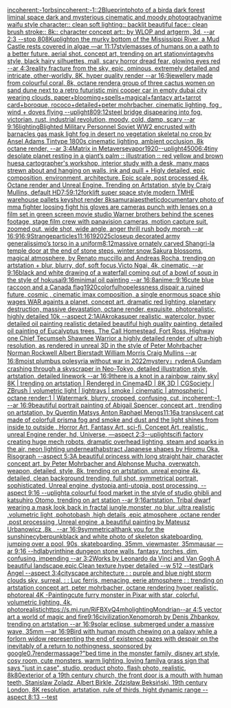 [incoherent:-1](https://www.ebank.nz/aiartgenerator?category=incoherent%3A-1)[orbs](https://www.ebank.nz/aiartgenerator?category=orbs)[incoherent:-1](https://www.ebank.nz/aiartgenerator?category=incoherent%3A-1)[::2](https://www.ebank.nz/aiartgenerator?category=%3A%3A2)[Blueprint](https://www.ebank.nz/aiartgenerator?category=Blueprint)[photo of a bird](https://www.ebank.nz/aiartgenerator?category=photo%20of%20a%20bird)[a dark forest liminal space dark and mysterious cinematic and moody photography](https://www.ebank.nz/aiartgenerator?category=a%20dark%20forest%20liminal%20space%20dark%20and%20mysterious%20cinematic%20and%20moody%20photography)[anime waifu style character:: clean soft lighting:: backlit beautiful face:: clean brush stroke:: 8k:: character concept art:: by WLOP and artgerm, 3d, --ar 2:3 --stop 80](https://www.ebank.nz/aiartgenerator?category=anime%20waifu%20style%20character%3A%3A%20clean%20soft%20lighting%3A%3A%20backlit%20beautiful%20face%3A%3A%20clean%20brush%20stroke%3A%3A%208k%3A%3A%20character%20concept%20art%3A%3A%20by%20WLOP%20and%20artgerm%2C%203d%2C%20--ar%202%3A3%20--stop%2080)[8K](https://www.ebank.nz/aiartgenerator?category=8K)[uplight](https://www.ebank.nz/aiartgenerator?category=uplight)[on the murky bottom of the Mississippi River, a Mud Castle rests covered in algae —ar 11:17](https://www.ebank.nz/aiartgenerator?category=on%20the%20murky%20bottom%20of%20the%20Mississippi%20River%2C%20a%20Mud%20Castle%20rests%20covered%20in%20algae%20%E2%80%94ar%2011%3A17)[style](https://www.ebank.nz/aiartgenerator?category=style)[masses of humans on a path to a better future. aerial shot. concept art, trending on art station](https://www.ebank.nz/aiartgenerator?category=masses%20of%20humans%20on%20a%20path%20to%20a%20better%20future.%20aerial%20shot.%20concept%20art%2C%20trending%20on%20art%20station)[vintage](https://www.ebank.nz/aiartgenerator?category=vintage)[vhs style, black hairy silhuettes, mall, scary horror dread fear, glowing eyes red --ar 4:3](https://www.ebank.nz/aiartgenerator?category=vhs%20style%2C%20black%20hairy%20silhuettes%2C%20mall%2C%20scary%20horror%20dread%20fear%2C%20glowing%20eyes%20red%20--ar%204%3A3)[reality fracture from the sky, epic, ominous, extremely detailed and intricate, other-worldly, 8K, hyper quality render --ar 16:9](https://www.ebank.nz/aiartgenerator?category=reality%20fracture%20from%20the%20sky%2C%20epic%2C%20ominous%2C%20extremely%20detailed%20and%20intricate%2C%20other-worldly%2C%208K%2C%20hyper%20quality%20render%20--ar%2016%3A9)[jewellery made from colourful coral, 8k, octane render](https://www.ebank.nz/aiartgenerator?category=jewellery%20made%20from%20colourful%20coral%2C%208k%2C%20octane%20render)[a group of three cactus women on sand dune next to  a retro futuristic mini cooper car in empty dubai city wearing clouds, paper+blooming+spells+magical+fantacy art+tarrot card+boroque, rococo+detailed+peter mohrbacher, cinematic lighting, fog , wind + doves flying --uplight](https://www.ebank.nz/aiartgenerator?category=a%20group%20of%20three%20cactus%20women%20on%20sand%20dune%20next%20to%20%20a%20retro%20futuristic%20mini%20cooper%20car%20in%20empty%20dubai%20city%20wearing%20clouds%2C%20paper%2Bblooming%2Bspells%2Bmagical%2Bfantacy%20art%2Btarrot%20card%2Bboroque%2C%20rococo%2Bdetailed%2Bpeter%20mohrbacher%2C%20cinematic%20lighting%2C%20fog%20%2C%20wind%20%2B%20doves%20flying%20--uplight)[80](https://www.ebank.nz/aiartgenerator?category=80)[9:12](https://www.ebank.nz/aiartgenerator?category=9%3A12)[steel bridge disapearing into fog, victorian, rust, industrial revolution, moody, cold, damp, scary --ar 9:16](https://www.ebank.nz/aiartgenerator?category=steel%20bridge%20disapearing%20into%20fog%2C%20victorian%2C%20rust%2C%20industrial%20revolution%2C%20moody%2C%20cold%2C%20damp%2C%20scary%20--ar%209%3A16)[lighting](https://www.ebank.nz/aiartgenerator?category=lighting)[Blighted Military Personnel Soviet WW2 encrusted with barnacles gas mask light fog in desert no vegetation skeletal no crop by Ansel Adams Tintype 1800s cinematic lighting, ambient occlusion, 8k octane render, --ar 3:4](https://www.ebank.nz/aiartgenerator?category=Blighted%20Military%20Personnel%20Soviet%20WW2%20encrusted%20with%20barnacles%20gas%20mask%20light%20fog%20in%20desert%20no%20vegetation%20skeletal%20no%20crop%20by%20Ansel%20Adams%20Tintype%201800s%20cinematic%20lighting%2C%20ambient%20occlusion%2C%208k%20octane%20render%2C%20--ar%203%3A4)[Matrix in Metaverse](https://www.ebank.nz/aiartgenerator?category=Matrix%20in%20Metaverse)[vapor](https://www.ebank.nz/aiartgenerator?category=vapor)[1920](https://www.ebank.nz/aiartgenerator?category=1920)[--uplight](https://www.ebank.nz/aiartgenerator?category=--uplight)[4500](https://www.ebank.nz/aiartgenerator?category=4500)[6:4](https://www.ebank.nz/aiartgenerator?category=6%3A4)[tiny desolate planet resting in a giant’s palm :: illustration :: red yellow and brown hues](https://www.ebank.nz/aiartgenerator?category=tiny%20desolate%20planet%20resting%20in%20a%20giant%E2%80%99s%20palm%20%3A%3A%20illustration%20%3A%3A%20red%20yellow%20and%20brown%20hues)[a cartographer's workshop, interior study with a desk, many maps strewn about and hanging on walls, ink and quill + Higly detailed, epic composition, environment, architecture. Epic scale, post processed 4k, Octane render and Unreal Engine. Trending on Artstation, style by Craig Mullins, default HD](https://www.ebank.nz/aiartgenerator?category=a%20cartographer%27s%20workshop%2C%20interior%20study%20with%20a%20desk%2C%20many%20maps%20strewn%20about%20and%20hanging%20on%20walls%2C%20ink%20and%20quill%20%2B%20Higly%20detailed%2C%20epic%20composition%2C%20environment%2C%20architecture.%20Epic%20scale%2C%20post%20processed%204k%2C%20Octane%20render%20and%20Unreal%20Engine.%20Trending%20on%20Artstation%2C%20style%20by%20Craig%20Mullins%2C%20default%20HD)[7:5](https://www.ebank.nz/aiartgenerator?category=7%3A5)[9:12](https://www.ebank.nz/aiartgenerator?category=9%3A12)[forklift super space style modern TMHE warehouse pallets keyshot render 8k](https://www.ebank.nz/aiartgenerator?category=forklift%20super%20space%20style%20modern%20TMHE%20warehouse%20pallets%20keyshot%20render%208k)[samurai](https://www.ebank.nz/aiartgenerator?category=samurai)[aesthetic](https://www.ebank.nz/aiartgenerator?category=aesthetic)[documentary photo of mma fighter loosing fight his gloves are cameras punch with lenses on a film set in green screen movie studio Warner brothers behind the scenes footage, stage film crew with panavision cameras, motion capture suit, zoomed out, wide shot, wide angle, anger thrill rush body morph   --ar 16:9](https://www.ebank.nz/aiartgenerator?category=documentary%20photo%20of%20mma%20fighter%20loosing%20fight%20his%20gloves%20are%20cameras%20punch%20with%20lenses%20on%20a%20film%20set%20in%20green%20screen%20movie%20studio%20Warner%20brothers%20behind%20the%20scenes%20footage%2C%20stage%20film%20crew%20with%20panavision%20cameras%2C%20motion%20capture%20suit%2C%20zoomed%20out%2C%20wide%20shot%2C%20wide%20angle%2C%20anger%20thrill%20rush%20body%20morph%20%20%20--ar%2016%3A9)[16:9](https://www.ebank.nz/aiartgenerator?category=16%3A9)[Strange](https://www.ebank.nz/aiartgenerator?category=Strange)[particles](https://www.ebank.nz/aiartgenerator?category=particles)[11:16](https://www.ebank.nz/aiartgenerator?category=11%3A16)[1920](https://www.ebank.nz/aiartgenerator?category=1920)[25](https://www.ebank.nz/aiartgenerator?category=25)[closeup decorated army generalissimo’s torso in a uniform](https://www.ebank.nz/aiartgenerator?category=closeup%20decorated%20army%20generalissimo%E2%80%99s%20torso%20in%20a%20uniform)[8:12](https://www.ebank.nz/aiartgenerator?category=8%3A12)[massive ornately carved Shangri-la temple door at the end of stone steps, winter,snow,Sakura blossoms, magical atmosphere, by Renato muccillo and Andreas Rocha, trending on artstation + blur, blurry, dof, soft focus,Victo Ngai, 4k, cinematic, --ar 9:16](https://www.ebank.nz/aiartgenerator?category=massive%20ornately%20carved%20Shangri-la%20temple%20door%20at%20the%20end%20of%20stone%20steps%2C%20winter%2Csnow%2CSakura%20blossoms%2C%20magical%20atmosphere%2C%20by%20Renato%20muccillo%20and%20Andreas%20Rocha%2C%20trending%20on%20artstation%20%2B%20blur%2C%20blurry%2C%20dof%2C%20soft%20focus%2CVicto%20Ngai%2C%204k%2C%20cinematic%2C%20--ar%209%3A16)[black and white drawing of a waterfall coming out of a bowl of soup in the style of hokusai](https://www.ebank.nz/aiartgenerator?category=black%20and%20white%20drawing%20of%20a%20waterfall%20coming%20out%20of%20a%20bowl%20of%20soup%20in%20the%20style%20of%20hokusai)[9:16](https://www.ebank.nz/aiartgenerator?category=9%3A16)[minimal oil painting --ar 16:8](https://www.ebank.nz/aiartgenerator?category=minimal%20oil%20painting%20--ar%2016%3A8)[anime::](https://www.ebank.nz/aiartgenerator?category=anime%3A%3A)[9:16](https://www.ebank.nz/aiartgenerator?category=9%3A16)[cute blue raccoon and a Canada flag](https://www.ebank.nz/aiartgenerator?category=cute%20blue%20raccoon%20and%20a%20Canada%20flag)[1920](https://www.ebank.nz/aiartgenerator?category=1920)[colorful](https://www.ebank.nz/aiartgenerator?category=colorful)[hopelessness dispair a ruined future, cosmic , cinematic imax composition, a single enormous space ship wages WAR againts a planet, concept art, dramatic red lighting, planetary destruction, massive devastation, octane render, exquisite, photorealistic, highly detailed 10k --aspect 2:1](https://www.ebank.nz/aiartgenerator?category=hopelessness%20dispair%20a%20ruined%20future%2C%20cosmic%20%2C%20cinematic%20imax%20composition%2C%20a%20single%20enormous%20space%20ship%20wages%20WAR%20againts%20a%20planet%2C%20concept%20art%2C%20dramatic%20red%20lighting%2C%20planetary%20destruction%2C%20massive%20devastation%2C%20octane%20render%2C%20exquisite%2C%20photorealistic%2C%20highly%20detailed%2010k%20--aspect%202%3A1)[AlAkroka](https://www.ebank.nz/aiartgenerator?category=AlAkroka)[super realistic, watercolor, hyper detailed oil painting realistic detailed beautiful high quality painting, detailed oil painting of Eucalyptus trees, The Call Homestead, Fort Ross, Highway one Chief Tecumseh Shawnee Warrior  a highly detailed render of ultra-high resolution, as rendered in unreal 3D in the style of Peter Mohrbacher Norman Rockwell Albert Bierstadt William Morris Craig Mullins --ar 16:8](https://www.ebank.nz/aiartgenerator?category=super%20realistic%2C%20watercolor%2C%20hyper%20detailed%20oil%20painting%20realistic%20detailed%20beautiful%20high%20quality%20painting%2C%20detailed%20oil%20painting%20of%20Eucalyptus%20trees%2C%20The%20Call%20Homestead%2C%20Fort%20Ross%2C%20Highway%20one%20Chief%20Tecumseh%20Shawnee%20Warrior%20%20a%20highly%20detailed%20render%20of%20ultra-high%20resolution%2C%20as%20rendered%20in%20unreal%203D%20in%20the%20style%20of%20Peter%20Mohrbacher%20Norman%20Rockwell%20Albert%20Bierstadt%20William%20Morris%20Craig%20Mullins%20--ar%2016%3A8)[moist plumbus pole](https://www.ebank.nz/aiartgenerator?category=moist%20plumbus%20pole)[syria without war in 2022](https://www.ebank.nz/aiartgenerator?category=syria%20without%20war%20in%202022)[mystery」](https://www.ebank.nz/aiartgenerator?category=mystery%E3%80%8D)[ryden](https://www.ebank.nz/aiartgenerator?category=ryden)[A Gundam crashing through a skyscraper in Neo-Tokyo, detailed illustration style, artstation, detailed linework --ar 16:9](https://www.ebank.nz/aiartgenerator?category=A%20Gundam%20crashing%20through%20a%20skyscraper%20in%20Neo-Tokyo%2C%20detailed%20illustration%20style%2C%20artstation%2C%20detailed%20linework%20--ar%2016%3A9)[there is a knot in a rainbow, rainy sky| 8K | trending on artstation | Rendered in Cinema4D | 8K 3D | CGSociety | ZBrush | volumetric light | lightrays | smoke | cinematic | atmospheric | octane render:1 | Watermark, blurry, cropped, confusing, cut, incoherent:-1, --ar 16:9](https://www.ebank.nz/aiartgenerator?category=there%20is%20a%20knot%20in%20a%20rainbow%2C%20rainy%20sky%7C%208K%20%7C%20trending%20on%20artstation%20%7C%20Rendered%20in%20Cinema4D%20%7C%208K%203D%20%7C%20CGSociety%20%7C%20ZBrush%20%7C%20volumetric%20light%20%7C%20lightrays%20%7C%20smoke%20%7C%20cinematic%20%7C%20atmospheric%20%7C%20octane%20render%3A1%20%7C%20Watermark%2C%20blurry%2C%20cropped%2C%20confusing%2C%20cut%2C%20incoherent%3A-1%2C%20--ar%2016%3A9)[beautiful portrait painting of Abigail Spencer, concept art , trending on artstation, by Quentin Matsys Anton Raphael Mengs](https://www.ebank.nz/aiartgenerator?category=beautiful%20portrait%20painting%20of%20Abigail%20Spencer%2C%20concept%20art%20%2C%20trending%20on%20artstation%2C%20by%20Quentin%20Matsys%20Anton%20Raphael%20Mengs)[11:16](https://www.ebank.nz/aiartgenerator?category=11%3A16)[a translucent cat made of colorfull prisma fog and smoke and dust and the light shines from inside to outside , Horror Art, Fantasy Art, sci-fi, Concept Art, realistic , unreal Engine render, hd, Universe, —aspect 2:3](https://www.ebank.nz/aiartgenerator?category=a%20translucent%20cat%20made%20of%20colorfull%20prisma%20fog%20and%20smoke%20and%20dust%20and%20the%20light%20shines%20from%20inside%20to%20outside%20%2C%20Horror%20Art%2C%20Fantasy%20Art%2C%20sci-fi%2C%20Concept%20Art%2C%20realistic%20%2C%20unreal%20Engine%20render%2C%20hd%2C%20Universe%2C%20%E2%80%94aspect%202%3A3)[--uplight](https://www.ebank.nz/aiartgenerator?category=--uplight)[scifi factory creating huge mech robots, dramatic overhead lighting, steam and sparks in the air, neon lighting underneath](https://www.ebank.nz/aiartgenerator?category=scifi%20factory%20creating%20huge%20mech%20robots%2C%20dramatic%20overhead%20lighting%2C%20steam%20and%20sparks%20in%20the%20air%2C%20neon%20lighting%20underneath)[abstract Japanese shapes by Hiromu Oka, Risograph --aspect 5:3](https://www.ebank.nz/aiartgenerator?category=abstract%20Japanese%20shapes%20by%20Hiromu%20Oka%2C%20Risograph%20--aspect%205%3A3)[A beautiful princess with long straight hair, character concept art, by Peter Mohrbacher and Alphonse Mucha, overwatch, weapon, detailed, style, 8k, trending on artstation, unreal engine 4k, detailed, clean background trending, full shot, symmetrical portrait, sophisticated, Unreal engine, dystopia,anti-utopia, post processing, --aspect 9:16 --uplight](https://www.ebank.nz/aiartgenerator?category=A%20beautiful%20princess%20with%20long%20straight%20hair%2C%20character%20concept%20art%2C%20by%20Peter%20Mohrbacher%20and%20Alphonse%20Mucha%2C%20overwatch%2C%20weapon%2C%20detailed%2C%20style%2C%208k%2C%20trending%20on%20artstation%2C%20unreal%20engine%204k%2C%20detailed%2C%20clean%20background%20trending%2C%20full%20shot%2C%20symmetrical%20portrait%2C%20sophisticated%2C%20Unreal%20engine%2C%20dystopia%2Canti-utopia%2C%20post%20processing%2C%20--aspect%209%3A16%20--uplight)[a colourful food market in the style of studio ghibli and katsuhiro Otomo, trending on art station --ar 9:16](https://www.ebank.nz/aiartgenerator?category=a%20colourful%20food%20market%20in%20the%20style%20of%20studio%20ghibli%20and%20katsuhiro%20Otomo%2C%20trending%20on%20art%20station%20--ar%209%3A16)[artstation, Tribal dwarf wearing a mask look back in fractal jungle,monster ,no blur ,ultra realistic ,volumetric light ,pohotobash ,high details ,epic atmosphere ,octane render ,post processing ,Unreal engine ,a beautiful painting by Mateusz Urbanowicz ,8k , --ar 16:9](https://www.ebank.nz/aiartgenerator?category=artstation%2C%20Tribal%20dwarf%20wearing%20a%20mask%20look%20back%20in%20fractal%20jungle%2Cmonster%20%2Cno%20blur%20%2Cultra%20realistic%20%2Cvolumetric%20light%20%2Cpohotobash%20%2Chigh%20details%20%2Cepic%20atmosphere%20%2Coctane%20render%20%2Cpost%20processing%20%2CUnreal%20engine%20%2Ca%20beautiful%20painting%20by%20Mateusz%20Urbanowicz%20%2C8k%20%2C%20--ar%2016%3A9)[symmetrical](https://www.ebank.nz/aiartgenerator?category=symmetrical)[thank you for the sunshine](https://www.ebank.nz/aiartgenerator?category=thank%20you%20for%20the%20sunshine)[cyberpunk](https://www.ebank.nz/aiartgenerator?category=cyberpunk)[black and white photo of skeleton skateboarding, jumping over a pool, 90s, skateboarding, 35mm, viewmaster, 35mm](https://www.ebank.nz/aiartgenerator?category=black%20and%20white%20photo%20of%20skeleton%20skateboarding%2C%20jumping%20over%20a%20pool%2C%2090s%2C%20skateboarding%2C%2035mm%2C%20viewmaster%2C%2035mm)[ausar —ar 9:16 --hd](https://www.ebank.nz/aiartgenerator?category=ausar%20%E2%80%94ar%209%3A16%20--hd)[labyrinthine dungeon stone walls, fantasy, torches, dim, confusing, impending --ar 3:2](https://www.ebank.nz/aiartgenerator?category=labyrinthine%20dungeon%20stone%20walls%2C%20fantasy%2C%20torches%2C%20dim%2C%20confusing%2C%20impending%20--ar%203%3A2)[Works by Leonardo da Vinci and Van Gogh,A beautiful landscape,epic,Clean texture,hyper detailed --w 512 --test](https://www.ebank.nz/aiartgenerator?category=Works%20by%20Leonardo%20da%20Vinci%20and%20Van%20Gogh%2CA%20beautiful%20landscape%2Cepic%2CClean%20texture%2Chyper%20detailed%20--w%20512%20--test)[Dark Angel --aspect 3:4](https://www.ebank.nz/aiartgenerator?category=Dark%20Angel%20--aspect%203%3A4)[cityscape architecture : : purple and blue night storm clouds sky, surreal, : : Luc ferris, menacing, eerie atmosphere : : trending on artstation concept art, peter mohrbacher, octane rendering hyper realistic, photoreal 4K -](https://www.ebank.nz/aiartgenerator?category=cityscape%20architecture%20%3A%20%3A%20purple%20and%20blue%20night%20storm%20clouds%20sky%2C%20surreal%2C%20%3A%20%3A%20Luc%20ferris%2C%20menacing%2C%20eerie%20atmosphere%20%3A%20%3A%20trending%20on%20artstation%20concept%20art%2C%20peter%20mohrbacher%2C%20octane%20rendering%20hyper%20realistic%2C%20photoreal%204K%20-)[Painting](https://www.ebank.nz/aiartgenerator?category=Painting)[cute furry monster in Pixar with star, colorful, volumetric lighting, 4k, photorealistic](https://www.ebank.nz/aiartgenerator?category=cute%20furry%20monster%20in%20Pixar%20with%20star%2C%20colorful%2C%20volumetric%20lighting%2C%204k%2C%20photorealistic)[<https://s.mj.run/RiFBXvQ4mho>](https://www.ebank.nz/aiartgenerator?category=%3Chttps%3A//s.mj.run/RiFBXvQ4mho%3E)[](https://www.ebank.nz/aiartgenerator?category=)[lighting](https://www.ebank.nz/aiartgenerator?category=lighting)[Mondrian](https://www.ebank.nz/aiartgenerator?category=Mondrian)[--ar 4:5 vector art a world of magic and fire](https://www.ebank.nz/aiartgenerator?category=--ar%204%3A5%20vector%20art%20a%20world%20of%20magic%20and%20fire)[9:16](https://www.ebank.nz/aiartgenerator?category=9%3A16)[civilization](https://www.ebank.nz/aiartgenerator?category=civilization)[Xenomorph by Denis Zhbankov, trending on artstation --ar 16:9](https://www.ebank.nz/aiartgenerator?category=Xenomorph%20by%20Denis%20Zhbankov%2C%20trending%20on%20artstation%20--ar%2016%3A9)[solar eclipse, submerged under a massive wave, 35mm —ar 16:9](https://www.ebank.nz/aiartgenerator?category=solar%20eclipse%2C%20submerged%20under%20a%20massive%20wave%2C%2035mm%20%E2%80%94ar%2016%3A9)[Bird with human mouth chewing on a galaxy while a forlorn widow representing the end of existence gazes with despair on the inevitably of a return to nothingness, sponsored by google](https://www.ebank.nz/aiartgenerator?category=Bird%20with%20human%20mouth%20chewing%20on%20a%20galaxy%20while%20a%20forlorn%20widow%20representing%20the%20end%20of%20existence%20gazes%20with%20despair%20on%20the%20inevitably%20of%20a%20return%20to%20nothingness%2C%20sponsored%20by%20google)[0.7](https://www.ebank.nz/aiartgenerator?category=0.7)[render](https://www.ebank.nz/aiartgenerator?category=render)[massage?"](https://www.ebank.nz/aiartgenerator?category=massage%3F%22)[bed time in the monster family, disney art style, cosy room, cute monsters, warm lighting, loving family](https://www.ebank.nz/aiartgenerator?category=bed%20time%20in%20the%20monster%20family%2C%20disney%20art%20style%2C%20cosy%20room%2C%20cute%20monsters%2C%20warm%20lighting%2C%20loving%20family)[a grass sign that says "just in case", studio, product photo, flash photo, realistic, 8k](https://www.ebank.nz/aiartgenerator?category=a%20grass%20sign%20that%20says%20%22just%20in%20case%22%2C%20studio%2C%20product%20photo%2C%20flash%20photo%2C%20realistic%2C%208k)[80](https://www.ebank.nz/aiartgenerator?category=80)[exterior of a 19th century church, the front door is a mouth with human teeth, Stanislaw Zoladz, Albert Birkle, Zdzisław Beksiński, 19th century London, 8K resolution, artstation, rule of thirds, hight dynamic range --aspect 8:13 --test](https://www.ebank.nz/aiartgenerator?category=exterior%20of%20a%2019th%20century%20church%2C%20the%20front%20door%20is%20a%20mouth%20with%20human%20teeth%2C%20Stanislaw%20Zoladz%2C%20Albert%20Birkle%2C%20Zdzis%C5%82aw%20Beksi%C5%84ski%2C%2019th%20century%20London%2C%208K%20resolution%2C%20artstation%2C%20rule%20of%20thirds%2C%20hight%20dynamic%20range%20--aspect%208%3A13%20--test)